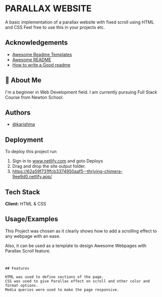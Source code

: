 
# PARALLAX WEBSITE

A basic implementation of a parallax website with fixed scroll using HTML and CSS Feel free to use this in your projects etc.



## Acknowledgements

 - [Awesome Readme Templates](https://awesomeopensource.com/project/elangosundar/awesome-README-templates)
 - [Awesome README](https://github.com/matiassingers/awesome-readme)
 - [How to write a Good readme](https://bulldogjob.com/news/449-how-to-write-a-good-readme-for-your-github-project)


## 🚀 About Me
I'm a beginner in Web Development field. I am currently pursuing Full Stack Course from Newton School.


## Authors

- [@karishma](https://github.com/Karishma-0717)


## Deployment

To deploy this project run

1) Sign in to www.netlify.com and goto Deploys
2) Drag and drop the site output folder.
3) https://62a59f731ffcb3374950aaf5--thriving-chimera-9ee9d0.netlify.app/


## Tech Stack

**Client:** HTML & CSS




## Usage/Examples
This Project was chosen as it clearly shows how to add a scrolling effect to any webpage with an ease.

Also, it can be used as a template to design Awesome Webpages with Parallax Scroll feature.
```


## Features

HTML was used to define sections of the page.
CSS was used to give Parallax effect on scroll and other color and format options.
Media queries were used to make the page responsive.


